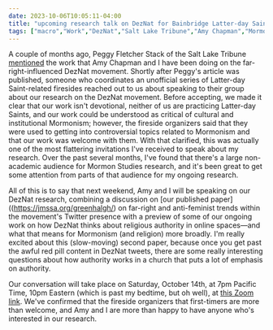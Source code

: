 ```yaml
---
date: 2023-10-06T10:05:11-04:00
title: "upcoming research talk on DezNat for Bainbridge Latter-day Saint fireside series"
tags: ["macro","Work","DezNat","Salt Lake Tribune","Amy Chapman","Mormonism","Church of Jesus Christ of Latter-day Saints","research","Peggy Fletcher Stack"]
---
```

A couple of months ago, Peggy Fletcher Stack of the Salt Lake Tribune [mentioned](https://spencergreenhalgh.com/work/quoted-in-salt-lake-tribune-article-on-deznat-movement/) the work that Amy Chapman and I have been doing on the far-right-influenced DezNat movement. Shortly after Peggy's article was published, someone who coordinates an unofficial series of Latter-day Saint-related firesides reached out to us about speaking to their group about our research on the DezNat movement. Before accepting, we made it clear that our work isn't devotional, neither of us are practicing Latter-day Saints, and our work could be understood as critical of cultural and institutional Mormonism; however, the fireside organizers said that they were used to getting into controversial topics related to Mormonism and that our work was welcome with them. With that clarified, this was actually one of the most flattering invitations I've received to speak about my research. Over the past several months, I've found that there's a large non-academic audience for Mormon Studies research, and it's been great to get some attention from parts of that audience for my ongoing research.

All of this is to say that next weekend, Amy and I will be speaking on our DezNat research, combining a discussion on [our published paper]((https://jmssa.org/greenhalgh/) on far-right and anti-feminist trends within the movement's Twitter presence with a preview of some of our ongoing work on how DezNat thinks about religious authority in online spaces—and what that means for Mormonism (and religion) more broadly. I'm really excited about this (slow-moving) second paper, because once you get past the awful red pill content in DezNat tweets, there are some really interesting questions about how authority works in a church that puts a lot of emphasis on authority. 

Our conversation will take place on Saturday, October 14th, at 7pm Pacific Time, 10pm Eastern (which is past my bedtime, but oh well), at [this Zoom link](https://dwt.zoom.us/j/89984977069?pwd=OTEyRHJxdWg3TG9Ya3VLYW8xNThQUT09). We've confirmed that the fireside organizers that first-timers are more than welcome, and Amy and I are more than happy to have anyone who's interested in our research.